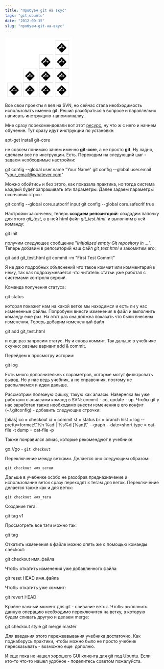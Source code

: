 ```yaml
---
title: "Пробуем git на вкус"
tags: "git,ubuntu"
date: "2012-09-15"
slug: "пробуем-git-на-вкус"
---
```


![](images/git1.png "git")

Все свои проекты я вел на SVN, но сейчас стала необходимость использовать именно git. Решил разобраться в вопросе и параллельно написать инструкцию-напомниналку.

Мне сразу порекомендовали вот этот [ресурс](https://githowto.com/ru "git howto"), ну что ж с него и начнем обучение. Тут сразу идут инструкции по установке:

apt-get install git-core

не совсем понимаю зачем именно **git-core**, а не просто **git**. Ну ладно, сделаем все по инструкции. Есть. Переходим на следующий шаг - задаем необходимые настройки:

git config --global user.name "Your Name"
git config --global user.email "your_email@whatever.com"

Можно обойтись и без этого, как показала практика, но тогда система каждый будет запрашивать эти параметры. Далее задаем параметры окончания строк:

git config --global core.autocrlf input
git config --global core.safecrlf true

Настройки закончены, теперь **создаем репозиторий**: создадим папочку для этого _git_test_, а в ней html файл _git_test.html_. и выполним в ней команду:

git init

получим следующее сообщение "_Initialized empty Git repository in ..._". Теперь добавим в репозиторий наш файл _git_test.html_ и закомитим его:

git add git_test.html
git commit -m "First Test Commit"

Я не даю подробных объяснений что такое коммит или комментарий к нему, так как подразумевается что читатель статьи уже работал с системами контроля версий.

Команда получения статуса:

git status

которая покажет нам на какой ветке мы находимся и есть ли у нас измененные файлы. Попробуем внести изменения в файл и выполнить команду еще раз. На этот раз она должна показать что были внесены изменения. Терерь добавим измененный файл

git add git_test.html

и еще раз запросим статус. Ну и снова коммит. Так дальше в учебнике скучно: разные вариант add & commit.

Перейдем к просмотру истории:

git log

Есть много дополнительных параметров, которые могут фильтровать вывод. Но у нас ведь учебник, а не справочник, поэтому не распыляемся и идем дальше.

Рассмотрим полезную фишку, такую как алиасы. Наверняка вы уже работали с алиасами команд в SVN: commit - co, update - up. Чтобы git у нас заработал также необходимо внести изменения в его конфиг (~/.gitconfig) - добавить следующие строчки:

[alias]
  co = checkout
  ci = commit
  st = status
  br = branch
  hist = log --pretty=format:\\"%h %ad | %s%d [%an]\\" --graph --date=short
  type = cat-file -t
  dump = cat-file -p

Также понравился алиас, которые рекомендуют в учебнике:

go <branch>  //go - `git checkout`

Переключение между ветками. Делается оно следующим образом:

```
git checkout имя_ветки
```

Дальше в учебнике особо не разобрав предназначение и использование веток сразу переходят к тегам для веток. Переключение делается также как и для веток:

```
git checkout имя_тега
```

Создание тега:

git tag v1

Просмотреть все тэги можно так:

git tag

Откатить изменения в файле можно опять же с помощью команды checkout:

git checkout имя_файла

Чтобы откатить изменения уже добавленного файла:

git reset HEAD имя_файла

Чтобы откатить уже коммит:

git revert HEAD

Крайне важный момент для git - сливание веток. Чтобы выполнить данную операцию необходимо переключится на ветку, в которую будем сливать другую и делаем merge:

git checkout style
git merge master

Для введения этого пережеввывания учебника достаточно. Как поднаберусь практики, чтобы можно было не просто учебник пересказывать - возможно еще  дополню.

И еще пока не нашел хорошего GUI клиента для git под Ubuntu. Если кто-то что-то нашел удобное - поделитесь советом пожалуйста.
